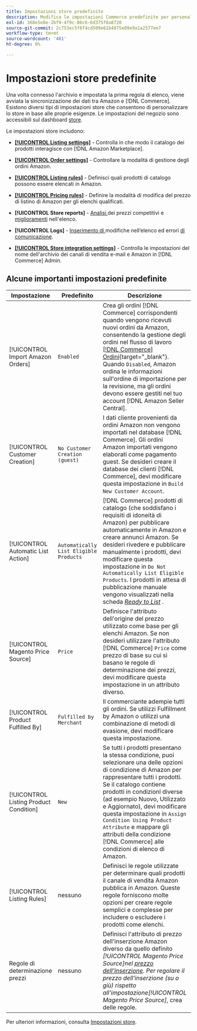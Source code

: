 ```yaml
---
title: Impostazioni store predefinite
description: Modifica le impostazioni Commerce predefinite per personalizzare il Sales Channel Amazon per il tuo negozio.
exl-id: 368e5e8e-2bf9-4f9c-86c6-6d375f8a8720
source-git-commit: 2c753ec5f6f4cd509e61b4875e09e9a1a2577ee7
workflow-type: tm+mt
source-wordcount: '461'
ht-degree: 0%

---
```


# Impostazioni store predefinite

Una volta connesso l&#39;archivio e impostata la prima regola di elenco, viene avviata la sincronizzazione dei dati tra Amazon e [!DNL Commerce]. Esistono diversi tipi di impostazioni store che consentono di personalizzare lo store in base alle proprie esigenze. Le impostazioni del negozio sono accessibili sul dashboard [store](./amazon-store-dashboard.md).

Le impostazioni store includono:

- [**[!UICONTROL Listing settings]**](./listing-settings.md) - Controlla in che modo il catalogo dei prodotti interagisce con  [!DNL Amazon Marketplace].

- [**[!UICONTROL Order settings]**](./order-settings.md) - Controllare la modalità di gestione degli ordini Amazon.

- [**[!UICONTROL Listing rules]**](./listing-rules.md) - Definisci quali prodotti di catalogo possono essere elencati in Amazon.

- [**[!UICONTROL Pricing rules]**](./pricing-products.md) - Definire la modalità di modifica del prezzo di listino di Amazon per gli elenchi qualificati.

- **[!UICONTROL Store reports]** -  [Analisi ](./competitive-price-analysis.md) dei prezzi competitivi e  [miglioramenti](./listing-improvements.md) nell&#39;elenco.

- **[!UICONTROL Logs]** -  [Inserimento di ](./listing-changes-log.md) modifiche nell’elenco ed errori  [di comunicazione](./communication-errors-log.md).

- [**[!UICONTROL Store integration settings]**](./store-integration-settings.md) - Controlla le impostazioni del nome dell&#39;archivio dei canali di vendita e-mail e Amazon in  [!DNL Commerce] Admin.

## Alcune importanti impostazioni predefinite

| Impostazione | Predefinito | Descrizione | Posizione |
|--- |--- |--- |--- |
| [!UICONTROL Import Amazon Orders] | `Enabled` | Crea gli ordini [!DNL Commerce] corrispondenti quando vengono ricevuti nuovi ordini da Amazon, consentendo la gestione degli ordini nel flusso di lavoro [[!DNL Commerce] Ordini](https://docs.magento.com/user-guide/sales/orders.html){target=&quot;_blank&quot;}. Quando `Disabled`, Amazon ordina le informazioni sull&#39;ordine di importazione per la revisione, ma gli ordini devono essere gestiti nel tuo account [!DNL Amazon Seller Central]. | [Impostazioni ordine](./order-settings.md) |
| [!UICONTROL Customer Creation] | `No Customer Creation (guest)` | I dati cliente provenienti da ordini Amazon non vengono importati nel database [!DNL Commerce]. Gli ordini Amazon importati vengono elaborati come pagamento guest. Se desideri creare il database dei clienti [!DNL Commerce], devi modificare questa impostazione in `Build New Customer Account`. | [Impostazioni ordine](./order-settings.md) |
| [!UICONTROL Automatic List Action] | `Automatically List Eligible Products` | [!DNL Commerce] prodotti di catalogo (che soddisfano i requisiti di idoneità di Amazon) per pubblicare automaticamente in Amazon e creare annunci Amazon. Se desideri rivedere e pubblicare manualmente i prodotti, devi modificare questa impostazione in `Do Not Automatically List Eligible Products`. I prodotti in attesa di pubblicazione manuale vengono visualizzati nella scheda [_Ready to List_](./ready-to-list.md) . | [Azioni di elenco dei prodotti](./product-listing-actions.md) |
| [!UICONTROL Magento Price Source] | `Price` | Definisce l&#39;attributo dell&#39;origine del prezzo utilizzato come base per gli elenchi Amazon. Se non desideri utilizzare l&#39;attributo [!DNL Commerce] `Price` come prezzo di base su cui si basano le regole di determinazione dei prezzi, devi modificare questa impostazione in un attributo diverso. | [Prezzo di listino](./listing-price.md) |
| [!UICONTROL Product Fulfilled By] | `Fulfilled by Merchant` | Il commerciante adempie tutti gli ordini. Se utilizzi Fulfillment by Amazon o utilizzi una combinazione di metodi di evasione, devi modificare questa impostazione. | [Completato da](./listing-price.md) |
| [!UICONTROL Listing Product Condition] | `New` | Se tutti i prodotti presentano la stessa condizione, puoi selezionare una delle opzioni di condizione di Amazon per rappresentare tutti i prodotti. Se il catalogo contiene prodotti in condizioni diverse (ad esempio Nuovo, Utilizzato e Aggiornato), devi modificare questa impostazione in `Assign Condition Using Product Attribute` e mappare gli attributi della condizione [!DNL Commerce] alle condizioni di elenco di Amazon. | [Condizione dell’elenco dei prodotti](./product-listing-condition.md) |
| [!UICONTROL Listing Rules] | nessuno | Definisci le regole utilizzate per determinare quali prodotti il canale di vendita Amazon pubblica in Amazon. Queste regole forniscono molte opzioni per creare regole semplici e complesse per includere o escludere i prodotti come elenchi. | [Regole di elenco](./listing-rules.md) |
| Regole di determinazione prezzi | nessuno | Definisci l&#39;attributo di prezzo dell&#39;inserzione Amazon diverso da quello definito _[!UICONTROL Magento Price Source]_nel [prezzo dell&#39;inserzione](./listing-price.md). Per regolare il prezzo dell&#39;inserzione (su o giù) rispetto all&#39;impostazione_[!UICONTROL Magento Price Source]_, crea delle regole. | [Regole di determinazione prezzi](./pricing-products.md) |

Per ulteriori informazioni, consulta [Impostazioni store](./ob-store-review.md).
